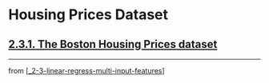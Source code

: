 # Housing Prices Dataset

## [**2.3.1.** The Boston Housing Prices dataset](https://livebook.manning.com/book/deep-learning-with-javascript/chapter-2/165)

---
from [[_2-3-linear-regress-multi-input-features]]

[//begin]: # "Autogenerated link references for markdown compatibility"
[_2-3-linear-regress-multi-input-features]: _2-3-linear-regress-multi-input-features.md "Linear Regress Multi-Input Features"
[//end]: # "Autogenerated link references"